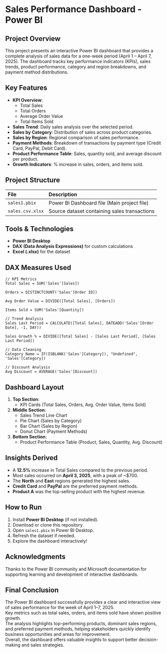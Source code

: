 # **Sales Performance Dashboard - Power BI**

## **Project Overview**

This project presents an interactive Power BI dashboard that provides a complete analysis of sales data for a one-week period (April 1 – April 7, 2025).
The dashboard tracks key performance indicators (KPIs), sales trends, product performance, category and region breakdowns, and payment method distributions.

## Key Features

- **KPI Overview**: 
  - Total Sales
  - Total Orders
  - Average Order Value
  - Total Items Sold
- **Sales Trend**: Daily sales analysis over the selected period.
- **Sales by Category**: Distribution of sales across product categories.
- **Sales by Region**: Regional comparison of sales performance.
- **Payment Methods**: Breakdown of transactions by payment type (Credit Card, PayPal, Debit Card).
- **Product Performance Table**: Sales, quantity sold, and average discount per product.
- **Growth Indicators**: % increase in sales, orders, and items sold.

## Project Structure

| File | Description |
|:----|:----|
| `sales1.pbix` | Power BI Dashboard file (Main project file) |
| `sales.csv.xlsx` | Source dataset containing sales transactions |

## Tools & Technologies

- **Power BI Desktop**
- **DAX (Data Analysis Expressions)** for custom calculations
- **Excel (.xlsx)** for the dataset

## DAX Measures Used

```DAX
// KPI Metrics
Total Sales = SUM('Sales'[Sales])

Orders = DISTINCTCOUNT('Sales'[Order ID])

Avg Order Value = DIVIDE([Total Sales], [Orders])

Items Sold = SUM('Sales'[Quantity])

// Trend Analysis
Sales Last Period = CALCULATE([Total Sales], DATEADD('Sales'[Order Date], -1, DAY))

Sales Growth % = DIVIDE([Total Sales] - [Sales Last Period], [Sales Last Period])

// Data Cleaning
Category Name = IF(ISBLANK('Sales'[Category]), "Undefined", 'Sales'[Category])

// Discount Analysis
Avg Discount = AVERAGE('Sales'[Discount])
```

## Dashboard Layout

1. **Top Section**:
   - KPI Cards (Total Sales, Orders, Avg. Order Value, Items Sold)
2. **Middle Section**:
   - Sales Trend Line Chart
   - Pie Chart (Sales by Category)
   - Bar Chart (Sales by Region)
   - Donut Chart (Payment Methods)
3. **Bottom Section**:
   - Product Performance Table (Product, Sales, Quantity, Avg. Discount)

## Insights Derived

- A **12.5%** increase in Total Sales compared to the previous period.
- Most sales occurred on **April 3, 2025**, with a peak of ~$700.
- The **North** and **East** regions generated the highest sales.
- **Credit Card** and **PayPal** are the preferred payment methods.
- **Product A** was the top-selling product with the highest revenue.

## How to Run

1. Install **Power BI Desktop** (if not installed).
2. Download or clone this repository.
3. Open `sales1.pbix` in Power BI Desktop.
4. Refresh the dataset if needed.
5. Explore the dashboard interactively!

## Acknowledgments

Thanks to the Power BI community and Microsoft documentation for supporting learning and development of interactive dashboards.

## Final Conclusion

The Power BI dashboard successfully provides a clear and interactive view of sales performance for the week of April 1–7, 2025.  
Key metrics such as total sales, orders, and items sold have shown positive growth.  
The analysis highlights top-performing products, dominant sales regions, and preferred payment methods, helping stakeholders quickly identify business opportunities and areas for improvement.  
Overall, the dashboard offers valuable insights to support better decision-making and sales strategies.

